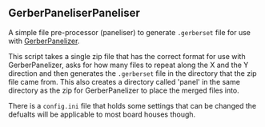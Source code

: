 ## GerberPaneliserPaneliser

A simple file pre-processor (paneliser) to generate `.gerberset` file for use with 
[GerberPanelizer](https://github.com/ThisIsNotRocketScience/GerberTools).

This script takes a single zip file that has the correct format for use
with GerberPanelizer, asks for how many files to repeat along the X and
the Y direction and then generates the `.gerberset` file in the directory
that the zip file came from. This also creates a directory called 'panel'
in the same directory as the zip for GerberPanelizer to place the merged
files into.

There is a `config.ini` file that holds some settings that can be changed
the defualts will be applicable to most board houses though.
